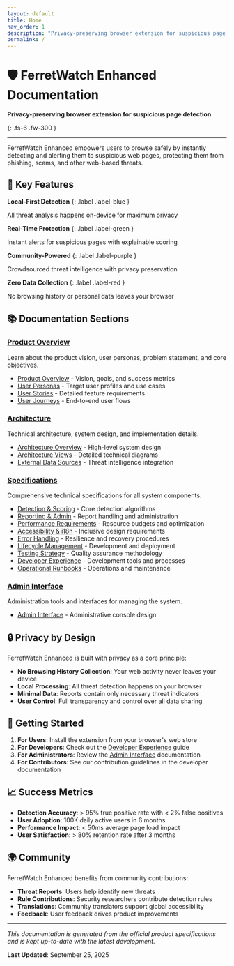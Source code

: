 ```yaml
---
layout: default
title: Home
nav_order: 1
description: "Privacy-preserving browser extension for suspicious page detection"
permalink: /
---
```


# 🛡️ FerretWatch Enhanced Documentation

**Privacy-preserving browser extension for suspicious page detection**

{: .fs-6 .fw-300 }

---

FerretWatch Enhanced empowers users to browse safely by instantly detecting and alerting them to suspicious web pages, protecting them from phishing, scams, and other web-based threats.

## 🎯 Key Features

<div class="code-example" markdown="1">

**Local-First Detection**
{: .label .label-blue }

All threat analysis happens on-device for maximum privacy

**Real-Time Protection**
{: .label .label-green }

Instant alerts for suspicious pages with explainable scoring

**Community-Powered**
{: .label .label-purple }

Crowdsourced threat intelligence with privacy preservation

**Zero Data Collection**
{: .label .label-red }

No browsing history or personal data leaves your browser

</div>

## 📚 Documentation Sections

### [Product Overview](overview/)
Learn about the product vision, user personas, problem statement, and core objectives.

- [Product Overview](overview/product_overview.html) - Vision, goals, and success metrics
- [User Personas](overview/product_personas.html) - Target user profiles and use cases
- [User Stories](overview/product_user_stories.html) - Detailed feature requirements
- [User Journeys](overview/product_user_journeys.html) - End-to-end user flows

### [Architecture](architecture/)
Technical architecture, system design, and implementation details.

- [Architecture Overview](architecture/architecture_overview.html) - High-level system design
- [Architecture Views](architecture/architecture_views.html) - Detailed technical diagrams
- [External Data Sources](architecture/architecture_external_data_sources.html) - Threat intelligence integration

### [Specifications](specifications/)
Comprehensive technical specifications for all system components.

- [Detection & Scoring](specifications/product_detection_and_scoring_spec.html) - Core detection algorithms
- [Reporting & Admin](specifications/product_reporting_and_admin_spec.html) - Report handling and administration
- [Performance Requirements](specifications/performance_requirements.html) - Resource budgets and optimization
- [Accessibility & i18n](specifications/accessibility_internationalization.html) - Inclusive design requirements
- [Error Handling](specifications/error_handling_recovery.html) - Resilience and recovery procedures
- [Lifecycle Management](specifications/extension_lifecycle_management.html) - Development and deployment
- [Testing Strategy](specifications/testing_quality_assurance.html) - Quality assurance methodology
- [Developer Experience](specifications/developer_experience.html) - Development tools and processes
- [Operational Runbooks](specifications/operational_runbooks.html) - Operations and maintenance

### [Admin Interface](admin/)
Administration tools and interfaces for managing the system.

- [Admin Interface](admin/product_admin_interface.html) - Administrative console design

## 🔒 Privacy by Design

FerretWatch Enhanced is built with privacy as a core principle:

- **No Browsing History Collection**: Your web activity never leaves your device
- **Local Processing**: All threat detection happens on your browser
- **Minimal Data**: Reports contain only necessary threat indicators
- **User Control**: Full transparency and control over all data sharing

## 🚀 Getting Started

1. **For Users**: Install the extension from your browser's web store
2. **For Developers**: Check out the [Developer Experience](specifications/developer_experience.html) guide
3. **For Administrators**: Review the [Admin Interface](admin/product_admin_interface.html) documentation
4. **For Contributors**: See our contribution guidelines in the developer documentation

## 📈 Success Metrics

- **Detection Accuracy**: > 95% true positive rate with < 2% false positives
- **User Adoption**: 100K daily active users in 6 months
- **Performance Impact**: < 50ms average page load impact
- **User Satisfaction**: > 80% retention rate after 3 months

## 🌍 Community

FerretWatch Enhanced benefits from community contributions:

- **Threat Reports**: Users help identify new threats
- **Rule Contributions**: Security researchers contribute detection rules
- **Translations**: Community translators support global accessibility
- **Feedback**: User feedback drives product improvements

---

*This documentation is generated from the official product specifications and is kept up-to-date with the latest development.*

**Last Updated**: September 25, 2025